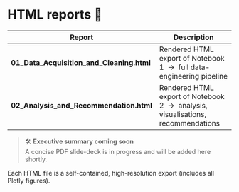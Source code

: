 # HTML reports 📑

| Report | Description |
|--------|-------------|
| **01_Data_Acquisition_and_Cleaning.html** | Rendered HTML export of Notebook 1 &nbsp;→&nbsp; full data-engineering pipeline |
| **02_Analysis_and_Recommendation.html**  | Rendered HTML export of Notebook 2 &nbsp;→&nbsp; analysis, visualisations, recommendations |

> 🛠 **Executive summary coming soon**  
> A concise PDF slide-deck is in progress and will be added here shortly.

Each HTML file is a self-contained, high-resolution export (includes all Plotly figures).
